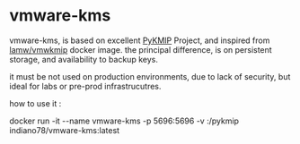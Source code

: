 # vmware-kms

vmware-kms, is based on excellent [PyKMIP](https://github.com/OpenKMIP/PyKMIP) Project, and inspired from [lamw/vmwkmip](https://hub.docker.com/r/lamw/vmwkmip) docker image.
the principal difference, is on persistent storage, and availability to backup keys.

it must be not used on production environments, due to lack of security, but ideal for labs or pre-prod infrastrucutres.

how to use it :

docker run -it --name vmware-kms -p 5696:5696 -v <localpath>:/pykmip indiano78/vmware-kms:latest
